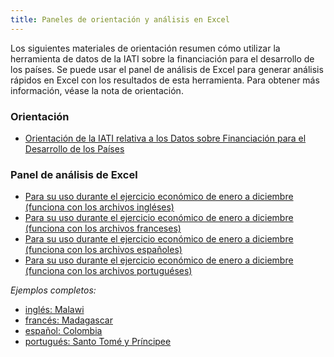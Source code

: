```yaml
---
title: Paneles de orientación y análisis en Excel
---
```


<access-analyse></access-analyse>

Los siguientes materiales de orientación resumen cómo utilizar la herramienta de datos de la IATI sobre la financiación para el desarrollo de los países. Se puede usar el panel de análisis de Excel para generar análisis rápidos en Excel con los resultados de esta herramienta. Para obtener más información, véase la nota de orientación.


### Orientación

* [Orientación de la IATI relativa a los Datos sobre Financiación para el Desarrollo de los Países](/guidance/IATI%20CDFD%20Guidance_v2_ES.pdf)

### Panel de análisis de Excel

* [Para su uso durante el ejercicio económico de enero a diciembre (funciona con los archivos ingléses)](/dashboards/v2%20IATI%20CDFD%20Analysis%20Dashboard_Jan-Dec.xlsx)
* [Para su uso durante el ejercicio económico de enero a diciembre (funciona con los archivos franceses)](/dashboards/v2%20Tableau%20de%20bord%20d’analyse%20de%20l’outil%20CDFD%20de%20l’IITA_Jan-Dec_FR.xlsx)
* [Para su uso durante el ejercicio económico de enero a diciembre (funciona con los archivos españoles)](/dashboards/v2%20Panel%20de%20analisis_Eni-Dic_ES.xlsx)
* [Para su uso durante el ejercicio económico de enero a diciembre (funciona con los archivos portuguéses)](/dashboards/v2%20Painel%20de%20Análise%20de%20DFDP%20da%20IATI_Jan-Dez_PT.xlsx)

_Ejemplos completos:_

* [inglés: Malawi](/dashboards/v2%20IATI%20CDFD%20Analysis%20Dashboard_Jan-Dec_Malawi%20Example.xlsx)
* [francés: Madagascar](/dashboards/v2%20Tableau%20de%20bord%20d’analyse%20de%20l’outil%20CDFD%20de%20l’IITA_Jan-Déc_FR_Madagascar.xlsx)
* [español: Colombia](/dashboards/v2%20Panel%20de%20análisis_Eni-Dic_ES_Colombia.xlsx)
* [portugués: Santo Tomé y Príncipee](/dashboards/v2%20Painel%20de%20Análise%20de%20DFDP%20da%20IATI_Jan-Dez_PT_São%20Tomé%20e%20Príncipe.xlsx)
